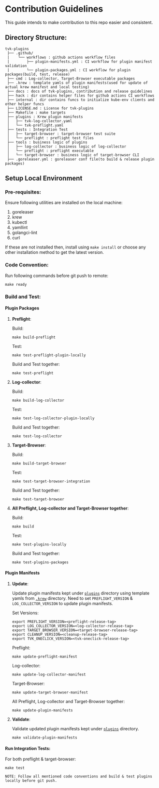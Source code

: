 # Contribution Guidelines

This guide intends to make contribution to this repo easier and consistent.

## Directory Structure:

```text
tvk-plugins
 ├── .github/
 |    └── workflows : github actions workflow files
 |        ├── plugin-manifests.yml : CI workflow for plugin manifest validation
 |        └── plugin-packages.yml : CI workflow for plugin packages(build, test, release)
 ├── cmd : Log-collector, Target-Browser executable packages
 ├── .krew : template yamls of plugin manifests(used for update of actual krew manifest and local testing)
 ├── docs : docs of tvk-plugins, contribution and release guidelines
 ├── hack : dir contains helper files for github actions CI workflows
 ├── internal : dir contains funcs to initialize kube-env clients and other helper funcs
 ├── LICENSE.md : License for tvk-plugins
 ├── Makefile : make targets
 ├── plugins : Krew plugin manifests
 │   ├── tvk-log-collector.yaml 
 │   └── tvk-preflight.yaml
 ├── tests : Integration Test
 │   ├── target-browser : target-browser test suite
 │   └── preflight : preflight test files
 ├── tools : business logic of plugins
 │   ├── log-collector : business logic of log-collector
 │   └── preflight : preflight executable
 │   └── target-browser : business logic of target-browser CLI
 ├── .goreleaser.yml : goreleaser conf file(to build & release plugin packages)   
```

## Setup Local Environment

### Pre-requisites:

Ensure following utilities are installed on the local machine:
1. goreleaser 
2. krew
3. kubectl
4. yamllint
5. golangci-lint
6. curl

If these are not installed then, install using `make install` or choose any other installation method to get the latest version. 

### Code Convention:

Run following commands before git push to remote:

```
make ready
```

### Build and Test:

#### Plugin Packages

1. **Preflight**:

    Build: 
    ```
    make build-preflight
    ```
    
    Test:
    ```
    make test-preflight-plugin-locally
    ```
    
    Build and Test together:
    ```
    make test-preflight
    ```

2. **Log-collector**:
     
     Build: 
     ```
     make build-log-collector
     ```

     Test:
     ```
     make test-log-collector-plugin-locally
     ```   
    
     Build and Test together:
     ```
     make test-log-collector
     ```
2. **Target-Browser**:
     
     Build: 
     ```
     make build-target-browser
     ```

     Test:
     ```
     make test-target-browser-integration
     ```   
    
     Build and Test together:
     ```
     make test-target-browser
     ```


3. **All Preflight, Log-collector and Target-Browser together**:

    Build:
    ```
    make build
    ```

    Test: 
    ```
    make test-plugins-locally
    ``` 

    Build and Test together:
    ```
    make test-plugins-packages
    ```
    

#### Plugin Manifests


1. **Update**:
    
    Update plugin manifests kept under [`plugins`](plugins) directory using template yamls from [`.krew`](.krew) directory.
    Need to set `PREFLIGHT_VERSION` & `LOG_COLLECTOR_VERSION` to update plugin manifests.
    
    Set Versions:
    ```
    export PREFLIGHT_VERSION=<preflight-release-tag>
    export LOG_COLLECTOR_VERSION=<log-collector-release-tag>
    export TARGET_BROWSER_VERSION=<target-browser-release-tag>
    export CLEANUP_VERSION=<cleanup-release-tag>
    export TVK_ONECLICK_VERSION=<tvk-oneclick-release-tag>
    ```
   
    Preflight:
    ```
    make update-preflight-manifest
    ```
    
    Log-collector:
    ```
    make update-log-collector-manifest
    ```
   
    Target-Browser:
    ```
    make update-target-browser-manifest
    ```
   
    All Preflight, Log-collector and Target-Browser together:
    ```
    make update-plugin-manifests
    ```

2. **Validate**:

    Validate updated plugin manifests kept under [`plugins`](plugins) directory.
    
    ```
    make validate-plugin-manifests
    ```

#### Run Integration Tests:
   
   For both preflight & target-browser:
   ```
   make test
   ```

```
NOTE: Follow all mentioned code conventions and build & test plugins locally before git push.
```